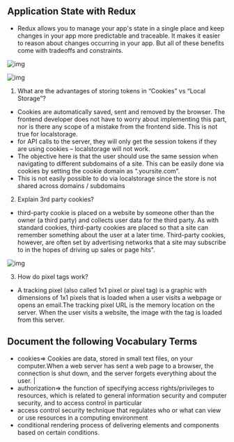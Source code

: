## Application State with Redux

- Redux allows you to manage your app's state in a single place and keep changes in your app more predictable and traceable. It makes it easier to reason about changes occurring in your app. But all of these benefits come with tradeoffs and constraints.

![img](https://miro.medium.com/max/1200/0*95tBOgxEPQAVq9YO.png)

![img](https://miro.medium.com/max/1838/1*fcbWaGi9QCNYa5DoUYmERw.png)


1. What are the advantages of storing tokens in “Cookies” vs “Local Storage”?
- Cookies are automatically saved, sent and removed by the browser. The frontend developer does not have to worry about implementing this part, nor is there any scope of a mistake from the frontend side. This is not true for localstorage.
- for API calls to the server, they will only get the session tokens if they are using cookies – localstorage will not work.
- The objective here is that the user should use the same session when navigating to different subdomains of a site. This can be easily done via cookies by setting the cookie domain as “.yoursite.com”.
-  This is not easily possible to do via localstorage since the store is not shared across domains / subdomains

2. Explain 3rd party cookies?
- third-party cookie is placed on a website by someone other than the owner (a third party) and collects user data for the third party. As with standard cookies, third-party cookies are placed so that a site can remember something about the user at a later time. Third-party cookies, however, are often set by advertising networks that a site may subscribe to in the hopes of driving up sales or page hits".

![img](https://cdn.ttgtmedia.com/rms/onlineImages/cust_ex-web_cookies_different_flavors-f_mobile.png)

3. How do pixel tags work?
- A tracking pixel (also called 1x1 pixel or pixel tag) is a graphic with dimensions of 1x1 pixels that is loaded when a user visits a webpage or opens an email.The tracking pixel URL is the memory location on the server. When the user visits a website, the image with the tag is loaded from this server.


## Document the following Vocabulary Terms

- cookies=> Cookies are data, stored in small text files, on your computer.When a web server has sent a web page to a browser, the connection is shut down, and the server forgets everything about the user. |
- authorization=>  the function of specifying access rights/privileges to resources, which is related to general information security and computer security, and to access control in particular
- access control  security technique that regulates who or what can view or use resources in a computing environment 
- conditional rendering  process of delivering elements and components based on certain conditions. 
